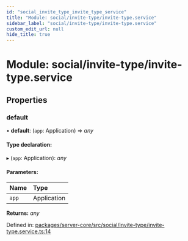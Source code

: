 ```yaml
---
id: "social_invite_type_invite_type_service"
title: "Module: social/invite-type/invite-type.service"
sidebar_label: "social/invite-type/invite-type.service"
custom_edit_url: null
hide_title: true
---
```


# Module: social/invite-type/invite-type.service

## Properties

### default

• **default**: (`app`: Application) => *any*

#### Type declaration:

▸ (`app`: Application): *any*

#### Parameters:

| Name | Type |
| :------ | :------ |
| `app` | Application |

**Returns:** *any*

Defined in: [packages/server-core/src/social/invite-type/invite-type.service.ts:14](https://github.com/xr3ngine/xr3ngine/blob/2d83606b6/packages/server-core/src/social/invite-type/invite-type.service.ts#L14)
